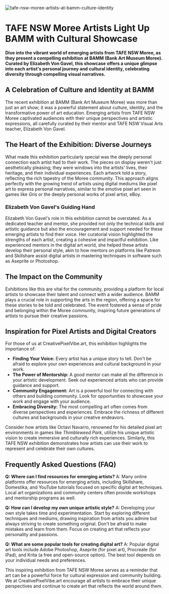 ![tafe-nsw-moree-artists-at-bamm-culture-identity](https://images.pexels.com/photos/24387029/pexels-photo-24387029.jpeg?auto=compress&cs=tinysrgb&fit=crop&h=627&w=1200)

# TAFE NSW Moree Artists Light Up BAMM with Cultural Showcase

**Dive into the vibrant world of emerging artists from TAFE NSW Moree, as they present a compelling exhibition at BAMM (Bank Art Museum Moree). Curated by Elizabeth Von Gavel, this showcase offers a unique glimpse into each artist's personal journey and cultural identity, celebrating diversity through compelling visual narratives.**

## A Celebration of Culture and Identity at BAMM

The recent exhibition at BAMM (Bank Art Museum Moree) was more than just an art show; it was a powerful statement about culture, identity, and the transformative power of art education. Emerging artists from TAFE NSW Moree captivated audiences with their unique perspectives and artistic expressions, all carefully curated by their mentor and TAFE NSW Visual Arts teacher, Elizabeth Von Gavel.

## The Heart of the Exhibition: Diverse Journeys

What made this exhibition particularly special was the deeply personal connection each artist had to their work. The pieces on display weren't just aesthetically pleasing; they were windows into the artists' lives, their heritage, and their individual experiences. Each artwork told a story, reflecting the rich tapestry of the Moree community. This approach aligns perfectly with the growing trend of artists using digital mediums like pixel art to express personal narratives, similar to the emotive pixel art seen in games like *Gris* or the deeply personal works of pixel artist, eBoy.

### Elizabeth Von Gavel's Guiding Hand

Elizabeth Von Gavel's role in this exhibition cannot be overstated. As a dedicated teacher and mentor, she provided not only the technical skills and artistic guidance but also the encouragement and support needed for these emerging artists to find their voice. Her curatorial vision highlighted the strengths of each artist, creating a cohesive and impactful exhibition. Like experienced mentors in the digital art world, she helped these artists develop their personal style, akin to how mentors on platforms like Patreon and Skillshare assist digital artists in mastering techniques in software such as Aseprite or Photoshop.

## The Impact on the Community

Exhibitions like this are vital for the community, providing a platform for local artists to showcase their talent and connect with a wider audience. BAMM plays a crucial role in supporting the arts in the region, offering a space for these stories to be told and celebrated. The event fostered a sense of pride and belonging within the Moree community, inspiring future generations of artists to pursue their creative passions.

## Inspiration for Pixel Artists and Digital Creators

For those of us at CreativePixelVibe.art, this exhibition highlights the importance of: 

*   **Finding Your Voice:** Every artist has a unique story to tell. Don't be afraid to explore your own experiences and cultural background in your work.
*   **The Power of Mentorship:** A good mentor can make all the difference in your artistic development. Seek out experienced artists who can provide guidance and support.
*   **Community Engagement:** Art is a powerful tool for connecting with others and building community. Look for opportunities to showcase your work and engage with your audience.
*   **Embracing Diversity:** The most compelling art often comes from diverse perspectives and experiences. Embrace the richness of different cultures and backgrounds in your creative endeavors.

Consider how artists like Octavi Navarro, renowned for his detailed pixel art environments in games like *Thimbleweed Park*, utilize his unique artistic vision to create immersive and culturally rich experiences. Similarly, this TAFE NSW exhibition demonstrates how artists can use their work to represent and celebrate their own cultures.

## Frequently Asked Questions (FAQ)

**Q: Where can I find resources for emerging artists?**
A: Many online platforms offer resources for emerging artists, including Skillshare, Domestika, and YouTube tutorials focused on specific digital art techniques. Local art organizations and community centers often provide workshops and mentorship programs as well.

**Q: How can I develop my own unique artistic style?**
A: Developing your own style takes time and experimentation. Start by exploring different techniques and mediums, drawing inspiration from artists you admire but always striving to create something original. Don't be afraid to make mistakes and learn from them. Focus on creating art that reflects your personality and passions.

**Q: What are some popular tools for creating digital art?**
A: Popular digital art tools include Adobe Photoshop, Aseprite (for pixel art), Procreate (for iPad), and Krita (a free and open-source option). The best tool depends on your individual needs and preferences.

This inspiring exhibition from TAFE NSW Moree serves as a reminder that art can be a powerful force for cultural expression and community building. We at CreativePixelVibe.art encourage all artists to embrace their unique perspectives and continue to create art that reflects the world around them.
